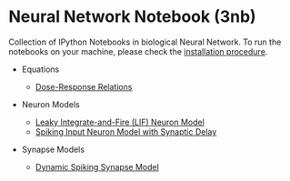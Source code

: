 <h1>Neural Network Notebook (3nb)</h1>

Collection of IPython Notebooks in biological Neural Network. To run the notebooks on your machine, please check the [installation procedure](http://nbviewer.ipython.org/github/ekaakurniawan/3nb/blob/master/Installation.ipynb?create=1).

* Equations
  * [Dose-Response Relations](http://nbviewer.ipython.org/github/ekaakurniawan/3nb/blob/master/Dose-Response%20Relations.ipynb?create=1)

* Neuron Models
  * [Leaky Integrate-and-Fire (LIF) Neuron Model](http://nbviewer.ipython.org/github/ekaakurniawan/3nb/blob/master/LifNeuron.ipynb?create=1)
  * [Spiking Input Neuron Model with Synaptic Delay](http://nbviewer.ipython.org/urls/raw.githubusercontent.com/ekaakurniawan/3nb/master/SpikingInputNeuronWithSynapticDelay.ipynb?create=1)

* Synapse Models 
  * [Dynamic Spiking Synapse Model](http://nbviewer.ipython.org/github/ekaakurniawan/3nb/blob/master/DynamicSpikingSynapse.ipynb?create=1)
